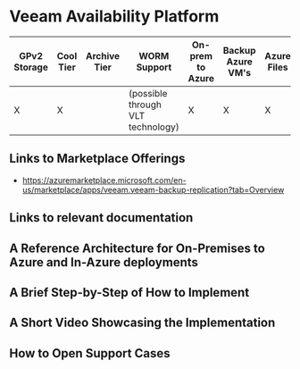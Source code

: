 # Veeam Availability Platform

| GPv2 Storage |  Cool Tier | Archive Tier | WORM Support | On-prem to Azure | Backup Azure VM's | Azure Files | Backup Azure Blob |
|--------------|------------|--------------|--------------|------------------|-------------------|-------------|-------------------|
|X             |X           |              |(possible<br>through VLT<br>technology)|X                 |X                  |X            |X                  |

## Links to Marketplace Offerings
- https://azuremarketplace.microsoft.com/en-us/marketplace/apps/veeam.veeam-backup-replication?tab=Overview

## Links to relevant documentation

## A Reference Architecture for On-Premises to Azure and In-Azure deployments

## A Brief Step-by-Step of How to Implement

## A Short Video Showcasing the Implementation

## How to Open Support Cases
